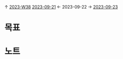 
↑ [2023-W38](2023-W38.md)
[2023-09-21](2023-09-21.md) ← 2023-09-22 → [2023-09-23](2023-09-23.md)


# 목표



# 노트




